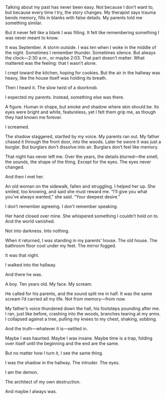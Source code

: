Talking about my past has never been easy. Not because I don’t want to, but because every time I try, the story changes. My therapist says trauma bends memory, fills in blanks with false details. My parents told me something similar.

But it never felt like a blank I was filling. It felt like remembering something I was never meant to know.

It was September. A storm outside. I was ten when I woke in the middle of the night. Sometimes I remember thunder. Sometimes silence. But always the clock—2:30 a.m., or maybe 2:03. That part doesn’t matter. What mattered was the feeling: that I wasn’t alone.

I crept toward the kitchen, hoping for cookies. But the air in the hallway was heavy, like the house itself was holding its breath.

Then I heard it. The slow twist of a doorknob.

I expected my parents. Instead, something else was there.

A figure. Human in shape, but smoke and shadow where skin should be. Its eyes were bright and white, featureless, yet I felt them grip me, as though they had known me forever.

I screamed.

The shadow staggered, startled by my voice. My parents ran out. My father chased it through the front door, into the woods. Later he swore it was just a burglar. But burglars don’t dissolve into air. Burglars don’t feel like memory.

That night has never left me. Over the years, the details blurred—the smell, the sounds, the shape of the thing. Except for the eyes. The eyes never changed.

And then I met her.

An old woman on the sidewalk, fallen and struggling. I helped her up. She smiled, too knowing, and said she must reward me. “I’ll give you what you’ve always wanted,” she said. “Your deepest desire.”

I don’t remember agreeing. I don’t remember speaking.

Her hand closed over mine. She whispered something I couldn’t hold on to. And the world vanished.

Not into darkness. Into nothing.

When it returned, I was standing in my parents’ house. The old house. The bathroom floor cool under my feet. The mirror fogged.

It was that night.

I walked into the hallway.

And there he was.

A boy. Ten years old. My face. My scream.

He called for his parents, and the sound split me in half. It was the same scream I’d carried all my life. Not from memory—from now.

My father’s voice thundered down the hall, his footsteps pounding after me. I ran, just like before, crashing into the woods, branches tearing at my arms. I collapsed against a tree, pulling my knees to my chest, shaking, sobbing.

And the truth—whatever it is—settled in.

Maybe I was haunted. Maybe I was insane. Maybe time is a trap, folding over itself until the beginning and the end are the same.

But no matter how I turn it, I see the same thing.

I was the shadow in the hallway.
The intruder.
The eyes.

I am the demon.

The architect of my own destruction. 

And maybe I always was.


